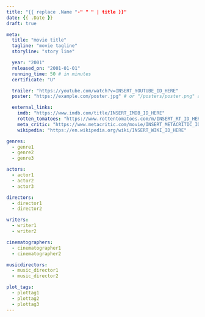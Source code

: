 ```yaml
---
title: "{{ replace .Name "-" " " | title }}"
date: {{ .Date }}
draft: true

meta:
  title: "movie title"
  tagline: "movie tagline"
  storyline: "story line"

  year: "2001"
  released_on: "2001-01-01"
  running_time: 50 # in minutes
  certificate: "U"

  trailer: "https://youtube.com/watch?v=INSERT_YOUTUBE_ID_HERE"
  poster: "https://example.com/poster.jpg" # or "/posters/poster.png" and place it in static/images directory

  external_links:
    imdb: "https://www.imdb.com/title/INSERT_IMDB_ID_HERE"
    rotten_tomatoes: "https://www.rottentomatoes.com/m/INSERT_RT_ID_HERE"
    meta_critic: "https://www.metacritic.com/movie/INSERT_METACRITIC_ID_HERE"
    wikipedia: "https://en.wikipedia.org/wiki/INSERT_WIKI_ID_HERE"

genres:
  - genre1
  - genre2
  - genre3

actors:
  - actor1
  - actor2
  - actor3

directors:
  - director1
  - director2

writers:
  - writer1
  - writer2

cinematographers:
  - cinematographer1
  - cinematographer2

musicdirectors:
  - music_director1
  - music_director2

plot_tags:
  - plottag1
  - plottag2
  - plottag3
---
```

